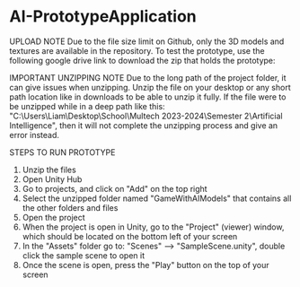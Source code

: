 # AI-PrototypeApplication

UPLOAD NOTE
Due to the file size limit on Github, only the 3D models and textures are available in the repository.
To test the prototype, use the following google drive link to download the zip that holds the prototype: 


IMPORTANT UNZIPPING NOTE
Due to the long path of the project folder, it can give issues when unzipping. Unzip the file on your desktop or any short path location like in downloads to be able to unzip it fully.
If the file were to be unzipped while in a deep path like this: "C:\Users\Liam\Desktop\School\Multech 2023-2024\Semester 2\Artificial Intelligence", then it will not complete the unzipping process and give an error instead.

STEPS TO RUN PROTOTYPE
1. Unzip the files
2. Open Unity Hub 
3. Go to projects, and click on "Add" on the top right
5. Select the unzipped folder named "GameWithAIModels" that contains all the other folders and files
6. Open the project
7. When the project is open in Unity, go to the "Project" (viewer) window, which should be located on the bottom left of your screen
8. In the "Assets" folder go to: "Scenes" --> "SampleScene.unity", double click the sample scene to open it
9. Once the scene is open, press the "Play" button on the top of your screen